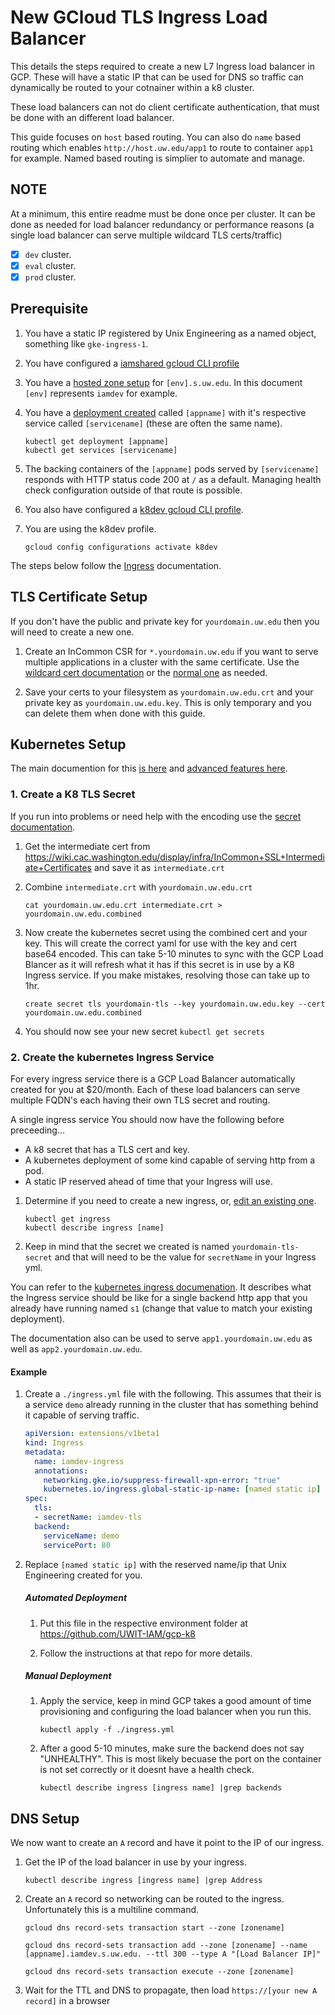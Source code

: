 # New GCloud TLS Ingress Load Balancer

This details the steps required to create a new L7 Ingress load balancer in GCP.  These will have a static IP that can be used for DNS so traffic can dynamically be routed to your cotnainer within a k8 cluster.

These load balancers can not do client certificate authentication, that must be done with an different load balancer.

This guide focuses on `host` based routing.  You can also do `name` based routing which enables `http://host.uw.edu/app1` to route to container `app1` for example.  Named based routing is simplier to automate and manage.

## NOTE

At a minimum, this entire readme must be done once per cluster. It can be done as needed for load balancer redundancy or performance reasons (a single load balancer can serve multiple wildcard TLS certs/traffic)

- [x] `dev` cluster.
- [x] `eval` cluster.
- [x] `prod` cluster.

## Prerequisite

1. You have a static IP registered by Unix Engineering as a named object, something like `gke-ingress-1`.

1. You have configured a [iamshared gcloud CLI profile](projects-shared.md)

1. You have a [hosted zone setup](new-hostedzone.md) for `[env].s.uw.edu`.  In this document `[env]` represents `iamdev` for example.

1. You have a [deployment created](new-deployment) called `[appname]` with it's respective service called `[servicename]` (these are often the same name).

    ```
    kubectl get deployment [appname]
    kubectl get services [servicename]
    ```

1. The backing containers of the `[appname]` pods served by `[servicename]` responds with HTTP status code 200 at `/` as a default. Managing health check configuration outside of that route is possible.

1. You also have configured a [k8dev gcloud CLI profile](new-gcloud-profile.md).

1. You are using the k8dev profile.

    ```
    gcloud config configurations activate k8dev
    ```

The steps below follow the [Ingress](https://kubernetes.io/docs/concepts/services-networking/ingress/#tls) documentation.

## TLS Certificate Setup

If you don't have the public and private key for `yourdomain.uw.edu` then you will need to create a new one.

1. Create an InCommon CSR for `*.yourdomain.uw.edu` if you want to serve multiple applications in a cluster with the same certificate. Use the [wildcard cert documentation](https://wiki.cac.washington.edu/display/infra/Wildcard+Certificate+Requests) or the [normal one](https://wiki.cac.washington.edu/display/infra/Obtain+a+Certificate+from+the+InCommon+CA) as needed.

2. Save your certs to your filesystem as `yourdomain.uw.edu.crt` and your private key as `yourdomain.uw.edu.key`. This is only temporary and you can delete them when done with this guide.

## Kubernetes Setup

The main documention for this [is here](https://cloud.google.com/kubernetes-engine/docs/how-to/load-balance-ingress) and [advanced features here](https://cloud.google.com/kubernetes-engine/docs/concepts/ingress).

### 1. Create a K8 TLS Secret

If you run into problems or need help with the encoding use the [secret documentation](https://kubernetes.io/docs/concepts/configuration/secret/).

1. Get the intermediate cert from https://wiki.cac.washington.edu/display/infra/InCommon+SSL+Intermediate+Certificates and save it as `intermediate.crt`

2. Combine `intermediate.crt` with `yourdomain.uw.edu.crt`

       cat yourdomain.uw.edu.crt intermediate.crt > yourdomain.uw.edu.combined

3. Now create the kubernetes secret using the combined cert and your key.  This will create the correct yaml for use with the key and cert base64 encoded. This can take 5-10 minutes to sync with the GCP Load Blancer as it will refresh what it has if this secret is in use by a K8 Ingress service.  If you make mistakes, resolving those can take up to 1hr.

       create secret tls yourdomain-tls --key yourdomain.uw.edu.key --cert yourdomain.uw.edu.combined


1. You should now see your new secret `kubectl get secrets`

### 2. Create the kubernetes Ingress Service

For every ingress service there is a GCP Load Balancer automatically created for you at $20/month.  Each of these load balancers can serve multiple FQDN's each having their own TLS secret and routing.

A single ingress service You should now have the following before preceeding...

- A k8 secret that has a TLS cert and key.
- A kubernetes deployment of some kind capable of serving http from a pod.
- A static IP reserved ahead of time that your Ingress will use.

1. Determine if you need to create  a new ingress, or, [edit an existing one](edit-ingress.md).

    ```
    kubectl get ingress
    kubectl describe ingress [name]
    ```

1. Keep in mind that the secret we created is named `yourdomain-tls-secret` and that will need to be the value for `secretName` in your Ingress yml.

You can refer to the [kubernetes ingress documenation](https://kubernetes.io/docs/concepts/services-networking/ingress/#tls).  It describes what the Ingress service should be like for a single backend http app that you already have running named `s1` (change that value to match your existing deployment).

The documentation also can be used to serve `app1.yourdomain.uw.edu` as well as `app2.yourdomain.uw.edu`.


#### Example

1. Create a `./ingress.yml` file with the following.  This assumes that their is a service `demo` already running in the cluster that has something behind it capable of serving traffic.

    ```YAML
    apiVersion: extensions/v1beta1
    kind: Ingress
    metadata:
      name: iamdev-ingress
      annotations:
        networking.gke.io/suppress-firewall-xpn-error: "true"
        kubernetes.io/ingress.global-static-ip-name: [named static ip]
    spec:
      tls:
      - secretName: iamdev-tls
      backend:
        serviceName: demo
        servicePort: 80
    ```

1. Replace `[named static ip]` with the reserved name/ip that Unix Engineering created for you.

    ##### Automated Deployment

    1. Put this file in the respective environment folder at https://github.com/UWIT-IAM/gcp-k8

    1. Follow the instructions at that repo for more details.

    ##### Manual Deployment

    1. Apply the service, keep in mind GCP takes a good amount of time provisioning and configuring the load balancer when you run this.

        ```
        kubectl apply -f ./ingress.yml
        ```

    2. After a good 5-10 minutes, make sure the backend does not say "UNHEALTHY".  This is most likely becuase the port on the container is not set correctly or it doesnt have a health check.

        ```
        kubectl describe ingress [ingress name] |grep backends
        ```

## DNS Setup

We now want to create an `A` record and have it point to the IP of our ingress.

1. Get the IP of the load balancer in use by your ingress.

    ```
    kubectl describe ingress [ingress name] |grep Address
    ```

1. Create an `A` record so networking can be routed to the ingress.  Unfortunately this is a multiline command.

    ```
    gcloud dns record-sets transaction start --zone [zonename]

    gcloud dns record-sets transaction add --zone [zonename] --name [appname].iamdev.s.uw.edu. --ttl 300 --type A "[Load Balancer IP]"

    gcloud dns record-sets transaction execute --zone [zonename]
    ```

1. Wait for the TTL and DNS to propagate, then load `https://[your new A record]` in a browser